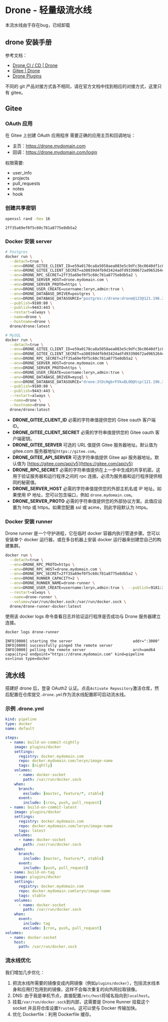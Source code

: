 
# Drone - 轻量级流水线
本流水线由于存在bug，已经卸载

## drone 安装手册
参考文档：

- [Drone CI / CD | Drone](https://docs.drone.io)
- [Gitee | Drone](https://docs.drone.io/server/provider/gitee/)
- [Drone Plugins](https://plugins.drone.io/)

不同的 git 产品对接方式各不相同，请在官方文档中找到相应的对接方式，这里只有 gitee。

## Gitee

### OAuth 应用
在 Gitee 上创建 OAuth 应用程序
需要正确的应用主页和回调地址：

- 主页：https://drone.mydomain.com
- 回调：https://drone.mydomain.com/login

权限需要:

- user_info
- projects
- pull_requests
- notes
- hook

### 创建共享密钥
```bash
openssl rand -hex 16
```
```
2ff35a69ef0f5c60c781a8775e8db5a2
```

### Docker 安装 server
```bash
# Postgres
docker run \
  --detach=true \
  --env=DRONE_GITEE_CLIENT_ID=e59a0170ca8a5058aea083e5c9dfc3bc0640df1c0ca2f94d5cabc9994dc21d30 \
  --env=DRONE_GITEE_CLIENT_SECRET=a38039d4fb9d3424adfd93398672ad965264c97dabd00469e4370ab7354ef890 \
  --env=DRONE_RPC_SECRET=2ff35a69ef0f5c60c781a8775e8db5a2 \
  --env=DRONE_SERVER_HOST=drone.mydomain.com \
  --env=DRONE_SERVER_PROTO=https \
  --env=DRONE_USER_CREATE=username:leryn,admin:true \
  --env=DRONE_DATABASE_DRIVER=postgres \
  --env=DRONE_DATABASE_DATASOURCE="postgres://drone:drone@123@121.196.30.39:5432/drone?sslmode=disable" \
  --publish=9180:80 \
  --publish=9443:443 \
  --restart=always \
  --name=drone \
  --hostname=drone \
  drone/drone:latest

# MySQL
docker run \
  --detach=true \
  --env=DRONE_GITEE_CLIENT_ID=e59a0170ca8a5058aea083e5c9dfc3bc0640df1c0ca2f94d5cabc9994dc21d30 \
  --env=DRONE_GITEE_CLIENT_SECRET=a38039d4fb9d3424adfd93398672ad965264c97dabd00469e4370ab7354ef890 \
  --env=DRONE_RPC_SECRET=2ff35a69ef0f5c60c781a8775e8db5a2 \
  --env=DRONE_SERVER_HOST=drone.mydomain.com \
  --env=DRONE_SERVER_PROTO=https \
  --env=DRONE_USER_CREATE=username:leryn,admin:true \
  --env=DRONE_DATABASE_DRIVER=mysql \
  --env=DRONE_DATABASE_DATASOURCE="drone:3tDcHgbrFVkxBL0D@tcp(121.196.30.39:3306)/drone?parseTime=true" \
  --publish=9180:80 \
  --publish=9443:443 \
  --restart=always \
  --name=drone \
  --hostname=drone \
  drone/drone:latest
```

- **DRONE_GITEE_CLIENT_ID**
必需的字符串值提供您的 Gitee oauth 客户端 ID。
- **DRONE_GITEE_CLIENT_SECRET**
必需的字符串值提供您的 Gitee oauth 客户端密钥。
- **DRONE_GITEE_SERVER**
可选的 URL 值提供 Gitee 服务器地址。默认值为 gitee.com 服务器地址`https://gitee.com`。
- **DRONE_GITEE_API_SERVER**
可选字符串值提供 Gitee api 服务器地址。默认值为 [https://gitee.com/api/v5](https://gitee.com/api/v5)
- **DRONE_RPC_SECRET**
必需的字符串值提供在上一步中生成的共享机密。这用于验证服务器和运行程序之间的 rpc 连接。必须为服务器和运行程序提供相同的秘密值。
- **DRONE_SERVER_HOST**
必需的字符串值提供您的外部主机名或 IP 地址。如果使用 IP 地址，您可以包含端口，例如 `drone.mydomain.com`。
- **DRONE_SERVER_PROTO**
必需的字符串值提供您的外部协议方案。此值应设置为 http 或 https。如果您配置 ssl 或 acme，则此字段默认为 https。

### Docker 安装 runner
Drone runner 是一个守护进程，它在临时 docker 容器内执行管道步骤。您可以安装单个 docker 运行器，或在多台机器上安装 docker 运行器来创建您自己的构建集群。
```bash
docker run \
  --detach=true \
  --env=DRONE_RPC_PROTO=https \
  --env=DRONE_RPC_HOST=drone.mydomain.com \
  --env=DRONE_RPC_SECRET=2ff35a69ef0f5c60c781a8775e8db5a2 \
  --env=DRONE_RUNNER_CAPACITY=2 \
  --env=DRONE_RUNNER_NAME=drone-runner \
  --env=DRONE_USER_CREATE=username:leryn,admin:true \  --publish=9181:3000 \
  --restart=always \
  --name=drone-runner \
  --volume=/var/run/docker.sock:/var/run/docker.sock \
  drone/drone-runner-docker:latest
```
使用该 docker logs 命令查看日志并验证运行程序是否成功与 Drone 服务器建立连接。
```bash
docker logs drone-runner
```
```
INFO[0000] starting the server                           addr=":3000"
INFO[0000] successfully pinged the remote server
INFO[0000] polling the remote server                     arch=amd64 capacity=2 endpoint="https://drone.mydomain.com" kind=pipeline os=linux type=docker
```

## 流水线
搭建好 drone 后，登录 OAuth2 认证。点击`Activate Repository`激活仓库，然后配置在仓库提交`.drone.yml`作为流水线配置即可启动流水线。

### 示例 .drone.yml
```yaml
kind: pipeline
type: docker
name: default

steps:
  - name: build-on-commit-nightly
    image: plugins/docker
    settings:
      registry: docker.mydomain.com
      repo: docker.mydomain.com/leryn/image-name
      tags: [nightly]
    volumes:
      - name: docker-socket
        path: /var/run/docker.sock
    when:
      branch:
        exclude: [master, feature/*, stable]
      event:
        include: [cron, push, pull_request]
  - name: build-on-commit-latest
    image: plugins/docker
    settings:
      registry: docker.mydomain.com
      repo: docker.mydomain.com/leryn/image-name
      tags: latest
    volumes:
      - name: docker-socket
        path: /var/run/docker.sock
    when:
      branch:
        include: [master, feature/*, stable]
      event:
        include: [push, pull_request]
  - name: build-on-tag
    image: plugins/docker
    settings:
      registry: docker.mydomain.com
      repo: docker.mydomain.comleryn/image-name
      tags: stable
    volumes:
      - name: docker-socket
        path: /var/run/docker.sock
    when:
      event:
        include: tag
        exclude: [cron, push, pull_request]
volumes:
  - name: docker-socket
    host:
      path: /var/run/docker.sock
```

### 流水线优化
我们增加几步优化：

1. 把流水线所需要的镜像变成内网镜像（例如`plugins/docker`），包括流水线本身和应用打包用到的镜像，这样不会每次重复的向外网拉取镜像。
2. DNS: 由于我是单机节点，直接配置`/etc/host`将域名指向到`localhost`。
3. 挂载`/var/run/docker.sock`到内部，这需要是 Drone Runner 挂载这个 socket 并且将仓库设置`Trusted`。这可以使与 Docker 传输加快。
4. 优化 Dockerfile：利用 Dockerfile 缓存。
